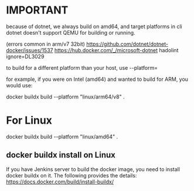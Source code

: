 # IMPORTANT

because of dotnet, we always build on amd64, and target platforms in cli dotnet doesn't support QEMU for building or running. 

(errors common in arm/v7 32bit) https://github.com/dotnet/dotnet-docker/issues/1537
https://hub.docker.com/_/microsoft-dotnet
hadolint ignore=DL3029


to build for a different platform than your host, use --platform=<platform>

for example, if you were on Intel (amd64) and wanted to build for ARM, you would use:

docker buildx build --platform "linux/arm64/v8" .


# For Linux

docker buildx build --platform "linux/amd64" .


## docker buildx install on Linux
If you have Jenkins server to build the docker image, you need to install
docker buildx on it. The following provides the details:
https://docs.docker.com/build/install-buildx/

